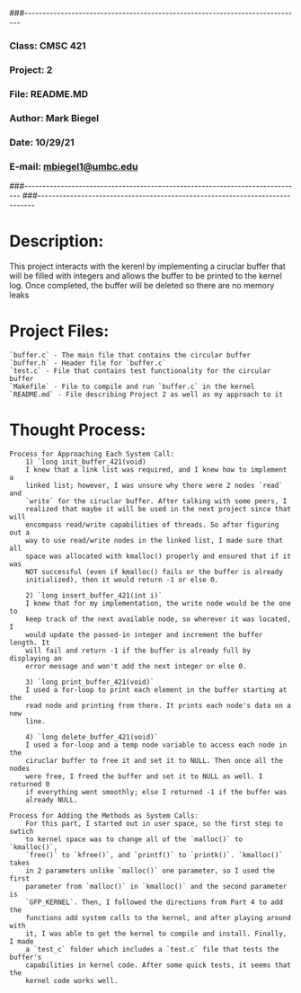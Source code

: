 ###-----------------------------------------------------------------------------
### Class:   CMSC 421
### Project: 2
### File:    README.MD
### Author:  Mark Biegel
### Date:    10/29/21
### E-mail:  mbiegel1@umbc.edu
###-----------------------------------------------------------------------------
###-----------------------------------------------------------------------------


# Description:
  This project interacts with the kerenl by implementing a ciruclar buffer that 
  will be filled with integers and allows the buffer to be printed to the kernel
  log. Once completed, the buffer will be deleted so there are no memory leaks
  
# Project Files:
    `buffer.c` - The main file that contains the circular buffer
    `buffer.h` - Header file for `buffer.c`
    `test.c` - File that contains test functionality for the circular buffer
    `Makefile` - File to compile and run `buffer.c` in the kernel
    `README.md` - File describing Project 2 as well as my approach to it
  
# Thought Process:

    Process for Approaching Each System Call:
        1) `long init_buffer_421(void)
        I knew that a link list was required, and I knew how to implement a 
        linked list; however, I was unsure why there were 2 nodes `read` and 
        `write` for the ciruclar buffer. After talking with some peers, I 
        realized that maybe it will be used in the next project since that will
        encompass read/write capabilities of threads. So after figuring out a 
        way to use read/write nodes in the linked list, I made sure that all 
        space was allocated with kmalloc() properly and ensured that if it was 
        NOT successful (even if kmalloc() fails or the buffer is already 
        initialized), then it would return -1 or else 0.
        
        2) `long insert_buffer_421(int i)`
        I knew that for my implementation, the write node would be the one to 
        keep track of the next available node, so wherever it was located, I 
        would update the passed-in integer and increment the buffer length. It 
        will fail and return -1 if the buffer is already full by displaying an 
        error message and won't add the next integer or else 0.
        
        3) `long print_buffer_421(void)`
        I used a for-loop to print each element in the buffer starting at the 
        read node and printing from there. It prints each node's data on a new 
        line.
        
        4) `long delete_buffer_421(void)`
        I used a for-loop and a temp node variable to access each node in the 
        ciruclar buffer to free it and set it to NULL. Then once all the nodes 
        were free, I freed the buffer and set it to NULL as well. I returned 0 
        if everything went smoothly; else I returned -1 if the buffer was 
        already NULL.
    
    Process for Adding the Methods as System Calls:
        For this part, I started out in user space, so the first step to swtich 
        to kernel space was to change all of the `malloc()` to `kmalloc()`, 
        `free()` to `kfree()`, and `printf()` to `printk()`. `kmalloc()` takes 
        in 2 parameters unlike `malloc()` one parameter, so I used the first 
        parameter from `malloc()` in `kmalloc()` and the second parameter is 
        `GFP_KERNEL`. Then, I followed the directions from Part 4 to add the 
        functions add system calls to the kernel, and after playing around with 
        it, I was able to get the kernel to compile and install. Finally, I made
        a `test_c` folder which includes a `test.c` file that tests the buffer's
        capabilities in kernel code. After some quick tests, it seems that the 
        kernel code works well.



